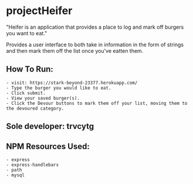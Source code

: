 # projectHeifer

"Heifer is an application that provides a place to log and mark off burgers you want to eat."

Provides a user interface to both take in information in the form of strings and then mark them off the list once you've eatten them.

## How To Run:

    - visit: https://stark-beyond-23377.herokuapp.com/
    - Type the burger you would like to eat.
    - Click submit.
    - View your saved burger(s).
    - Click the Devour buttons to mark them off your list, moving them to the devoured category.

## Sole developer: trvcytg

## NPM Resources Used:

    - express
    - express-handlebars
    - path
    - mysql
